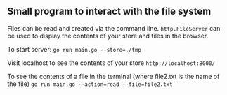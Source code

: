 ## Small program to interact with the file system 

Files can be read and created via the command line. 
`http.FileServer` can be used to display the contents of your store and files in the browser.

To start server: 
 `go run main.go --store=./tmp`
 
Visit localhost to see the contents of your store
 `http://localhost:8000/`

To see the contents of a file in the terminal (where file2.txt is the name of the file)
`go run main.go --action=read --file=file2.txt`
